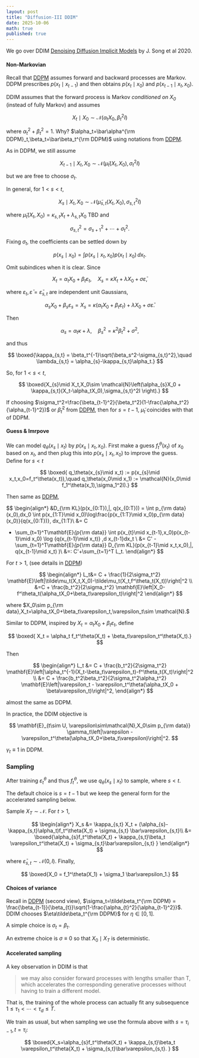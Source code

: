 ```yaml
---
layout: post
title: "Diffusion-III DDIM"
date: 2025-10-06
math: true
published: true
---
```


We go over DDIM [Denoising Diffusion Implicit Models](https://arxiv.org/abs/2010.02502) by J. Song et al 2020.



#### Non-Markovian


Recall that [DDPM](https://ziluma.github.io/2025/09/28/diffusion-1.html) assumes forward and backward processes are Markov. DDPM prescribes $p(x_t\mid x_{t-1})$ and then obtains $p(x_t\mid x_0)$ and $p(x_{t-1}\mid x_{t},x_0)$.


DDIM assumes that the forward process is Markov <i>conditioned on $X_0$</i> (instead of fully Markov) and assumes

$$
    X_t\mid X_0 \sim \mathcal{N}(\alpha_t X_0, \beta_t^2 I)
$$

where $\alpha_t^2+\beta_t^2=1.$ 
Why? $\alpha_t=\bar\alpha^{\rm DDPM}_t,\beta_t=\bar\beta_t^{\rm DDPM}$ using notations from [DDPM](https://ziluma.github.io/2025/09/28/diffusion-1.html).

As in DDPM, we still assume 

$$
X_{t-1}\mid X_t,X_0 \sim\mathcal{N}(\tilde\mu_t(X_t,X_0),\sigma_t^2I)
$$ 

but we are free to choose $\sigma_t$.

In general, for $1 < s < t$,

$$
    X_{s}\mid X_{t},X_0 \sim \mathcal{N}(\tilde\mu_{s,t}(X_t,X_0), \sigma_{s,t}^2I)
$$

where $\tilde\mu_t(X_t,X_0)=\kappa_{s,t}X_t+ \lambda_{s,t}X_0$ TBD and

$$
\sigma_{s,t}^2= \sigma_{s+1}^2+\cdots+\sigma_t^2.
$$

Fixing $\sigma_t$, the coefficients can be settled down by

$$
    p(x_{s}\mid x_0) = \int p(x_{s}\mid x_t,x_0)p(x_t\mid x_0)\,dx_t.
$$

Omit subindices when it is clear. Since

$$
    X_t=\alpha_t X_0 + \beta_t\varepsilon_t,\quad 
    X_s=\kappa X_t+\lambda X_0 + \sigma \bar\varepsilon,
$$

where $\varepsilon_t,\bar\varepsilon=\bar\varepsilon_{s,t}$ are independent unit Gaussians,

$$
\alpha_{s}X_0+\beta_{s}\varepsilon_{s}
=X_{s}
    = \kappa(\alpha_tX_0+\beta_t\varepsilon_t)+\lambda X_0 + \sigma \bar\varepsilon.
$$

Then

$$
\alpha_s=\alpha_t\kappa+\lambda,\quad 
\beta_{s}^2=\kappa^2\beta_t^2+\sigma^2,
$$

and thus

$$
\boxed{\kappa_{s,t} = \beta_t^{-1}\sqrt{\beta_s^2-\sigma_{s,t}^2},\quad 
\lambda_{s,t} = \alpha_{s}-\kappa_{s,t}\alpha_t.}
$$


So, for $1<s<t$,

$$
\boxed{X_{s}\mid X_t,X_0\sim 
\mathcal{N}\left(\alpha_{s}X_0 + \kappa_{s,t}(X_t-\alpha_tX_0),\sigma_{s,t}^2I \right).}
$$

If choosing $\sigma_t^2=\frac{\beta_{t-1}^2}{\beta_t^2}(1-\frac{\alpha_t^2}{\alpha_{t-1}^2})$ or $\tilde\beta_t^2$ from [DDPM](https://ziluma.github.io/2025/09/28/diffusion-1.html), then for $s=t-1$,  $\tilde\mu_t$ coincides with that of DDPM.

#### Guess & Imrpove

We can model $q_\theta(x_s\mid x_t)$ by $p(x_{s}\mid x_t,x_0)$.
First make a guess $f_t^\theta(x_t)$ of $x_0$ based on $x_t$, and then plug this into $p(x_{s}\mid x_t,x_0)$ to improve the guess. Define for $s<t$

$$
\boxed{
q_\theta(x_{s}\mid x_t) := p(x_{s}\mid x_t,x_0=f_t^\theta(x_t)),\quad
q_\theta(x_0\mid x_1) := \mathcal{N}(x_0\mid f_1^\theta(x_1),\sigma_1^2I).}
$$

Then same as [DDPM](https://ziluma.github.io/2025/09/28/diffusion-1.html),

$$
\begin{align*}
&D_{\rm KL}(p(x_{0:T})\,\|\, q(x_{0:T}))
= \int p_{\rm data}(x_0)\,dx_0
\int p(x_{1:T}\mid x_0)\log\frac{p(x_{1:T}\mid x_0)p_{\rm data}(x_0)}{q(x_{0:T})}\, dx_{1:T}\\ 
&= C
- \sum_{t=1}^T\mathbf{E}_{p_{\rm data}} \int p(x_{t}\mid x_{t-1},x_0)p(x_{t-1}\mid x_0)
     \log {q(x_{t-1}\mid x_t)}
\,d x_{t-1}dx_t \\ 
&= C' -\sum_{t=1}^T\mathbf{E}_{p_{\rm data}} D_{\rm KL}(p(x_{t-1}\mid x_t,x_0)\,\|\, q(x_{t-1}\mid x_t) )\\
&=: C'+\sum_{t=1}^T L_t.
\end{align*}
$$

For $t>1$, (see details in [DDPM](https://ziluma.github.io/2025/09/28/diffusion-1.html))

$$
\begin{align*}
L_t&= C + \frac{1}{2\sigma_t^2} \mathbf{E}\left|\tilde\mu_t(X_t,X_0)-\tilde\mu_t(X_t,f^\theta_t(X_t))\right|^2 \\ 
&=C + \frac{b_t^2}{2\sigma_t^2} \mathbf{E}\left|X_0-f^\theta_t(\alpha_tX_0+\beta_t\varepsilon_t)\right|^2
\end{align*}
$$

where $X_0\sim p_{\rm data},X_t=\alpha_tX_0+\beta_t\varepsilon_t,\varepsilon_t\sim \mathcal{N}.$

Similar to DDPM, inspired by $X_t=\alpha_tX_0+\beta_t\varepsilon_t$, define

$$
\boxed{
X_t = \alpha_t f_t^\theta(X_t) + \beta_t\varepsilon_t^\theta(X_t).}
$$

Then 

$$
\begin{align*}
L_t &= C + \frac{b_t^2}{2\sigma_t^2} \mathbf{E}\left|\alpha_t^{-1}(X_t-\beta_t\varepsilon_t)-f^\theta_t(X_t)\right|^2 \\ 
&= C + \frac{b_t^2\beta_t^2}{2\sigma_t^2\alpha_t^2} 
\mathbf{E}\left|\varepsilon_t - \varepsilon_t^\theta(\alpha_tX_0 + \beta\varepsilon_t)\right|^2,
\end{align*}
$$

almost the same as DDPM.

In practice, the DDIM objective is

$$
\mathbf{E}_{t\sim U, \varepsilon\sim\mathcal{N},X_0\sim p_{\rm data}}
\gamma_t\left|\varepsilon - \varepsilon_t^\theta(\alpha_tX_0+\beta_t\varepsilon)\right|^2.
$$

$\gamma_t\equiv 1$ in DDPM.

### Sampling

After training $\varepsilon_t^\theta$ and thus $f_t^\theta$,
we use $q_\theta(x_s\mid x_t)$ to sample, where $s<t$.

The default choice is $s=t-1$ but we keep the general form for the accelerated sampling below.

Sample $X_T\sim\mathcal{N}$. For $t>1$, 

$$
\begin{align*}
    X_s 
    &= \kappa_{s,t} X_t 
    + (\alpha_{s}-\kappa_{s,t}\alpha_t)f_t^\theta(X_t) + \sigma_{s,t} \bar\varepsilon_{s,t}\\ 
    &= \boxed{\alpha_{s}f_t^\theta(X_t) + \kappa_{s,t}\beta_t \varepsilon_t^\theta(X_t)
    + \sigma_{s,t}\bar\varepsilon_{s,t} }
\end{align*}
$$

where $\bar\varepsilon_{s,t}\sim\mathcal{N}(0,I)$. Finally,

$$
\boxed{X_0 = f_1^\theta(X_1) + \sigma_1 \bar\varepsilon_1.}
$$

#### Choices of variance

Recall in [DDPM](https://ziluma.github.io/2025/09/28/diffusion-1.html) (second view), $\sigma_t=\tilde\beta_t^{\rm DDPM} = \frac{\beta_{t-1}}{\beta_{t}}\sqrt{1-\frac{\alpha_{t}^2}{\alpha_{t-1}^2}}$.
DDIM chooses $\eta\tilde\beta_t^{\rm DDPM}$ for $\eta\in[0,1]$.

A simple choice is $\sigma_t=\beta_t$.

An extreme choice is $\sigma\equiv 0$ so that $X_0\mid X_T$ is deterministic.

#### Accelerated sampling

A key observation in DDIM is that 

> we may also consider forward processes with lengths smaller than T, which accelerates the corresponding generative processes without having to train a different model.

That is, the training of the whole process can actually fit any subsequence $1\le \tau_1<\cdots <\tau_d\le T$.

We train as usual, but when sampling we use the formula above with $s=\tau_{i-1},t=\tau_i$:

$$
\boxed{X_s=\alpha_{s}f_t^\theta(X_t) + \kappa_{s,t}\beta_t \varepsilon_t^\theta(X_t)
    + \sigma_{s,t}\bar\varepsilon_{s,t}. }
$$